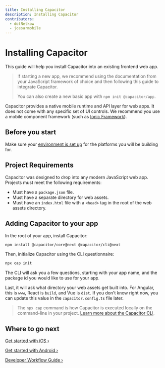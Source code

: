 ```yaml
---
title: Installing Capacitor
description: Installing Capacitor
contributors:
  - dotNetkow
  - jcesarmobile
---
```


# Installing Capacitor

This guide will help you install Capacitor into an existing frontend web app.

> If starting a new app, we recommend using the documentation from your JavaScript framework of choice and then following this guide to integrate Capacitor.
>
> You can also create a new basic app with `npm init @capacitor/app`.

Capacitor provides a native mobile runtime and API layer for web apps. It does not come with any specific set of UI controls. We recommend you use a mobile component framework (such as [Ionic Framework](https://ionicframework.com/)).

## Before you start

Make sure your [environment is set up](/docs/getting-started/environment-setup) for the platforms you will be building for.

## Project Requirements

Capacitor was designed to drop into any modern JavaScript web app. Projects must meet the following requirements:

- Must have a `package.json` file.
- Must have a separate directory for web assets.
- Must have an `index.html` file with a `<head>` tag in the root of the web assets directory.

## Adding Capacitor to your app

In the root of your app, install Capacitor:

```bash
npm install @capacitor/core@next @capacitor/cli@next
```

Then, initialize Capacitor using the CLI questionnaire:

```bash
npx cap init
```

The CLI will ask you a few questions, starting with your app name, and the package id you would like to use for your app.

Last, it will ask what directory your web assets get built into. For Angular, this is `www`, React is `build`, and Vue is `dist`. If you don't know right now, you can update this value in the `capacitor.config.ts` file later.

> The `npx cap` command is how Capacitor is executed locally on the command-line in your project. [Learn more about the Capacitor CLI](/docs/cli).

## Where to go next

[Get started with iOS &#8250;](/docs/ios)

[Get started with Android &#8250;](/docs/android)

[Developer Workflow Guide &#8250;](/docs/basics/workflow)
